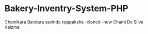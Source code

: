 # Bakery-Inventry-System-PHP

Chamikara Bandara
savinda rajapaksha -cloned -new
Chami De Silva
Kaizma
